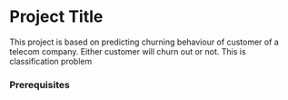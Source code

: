 # Project Title
This project is based on predicting churning behaviour of customer of a telecom company.
Either customer will churn out or not. This is classification problem

### Prerequisites


